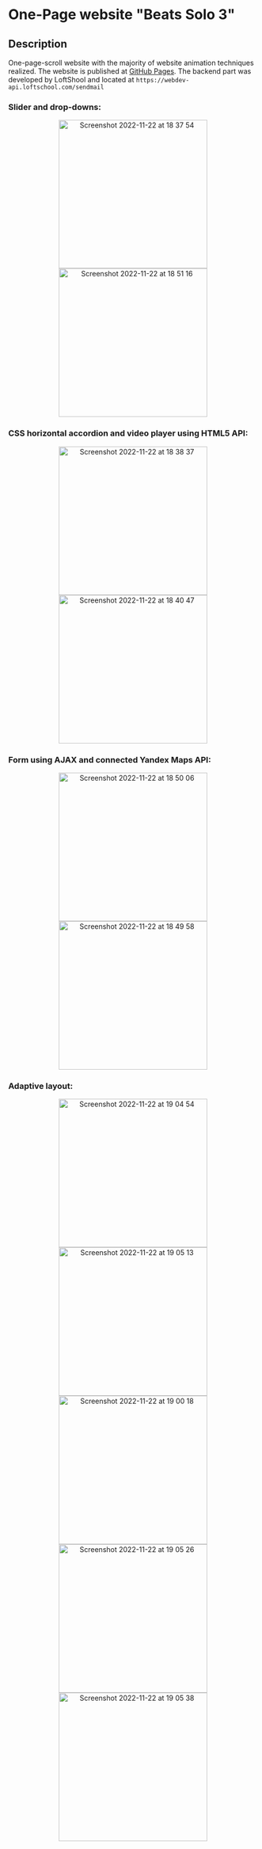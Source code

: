 # One-Page website "Beats Solo 3"

## Description 

One-page-scroll website with the majority of website animation techniques realized. The website is published at [GitHub Pages](daryasza.github.io/beats_solo_3/src/). The backend part was developed by LoftShool and located at `https://webdev-api.loftschool.com/sendmail`


### Slider and drop-downs: 
<p align="center"> 
<img height="300" alt="Screenshot 2022-11-22 at 18 37 54" src="https://user-images.githubusercontent.com/92443952/203357231-d78dc078-9ec9-4e43-8d09-47b0918a8162.png">
<img height="300" alt="Screenshot 2022-11-22 at 18 51 16" src="https://user-images.githubusercontent.com/92443952/203359595-a92c61f8-f763-4d3c-8419-760c6239359e.png">
</p>



### CSS horizontal accordion and video player using HTML5 API: 
<p align="center"> 
<img height="300" alt="Screenshot 2022-11-22 at 18 38 37" src="https://user-images.githubusercontent.com/92443952/203357934-62293ae8-c6ef-432c-80bb-705e64937fc9.png">
<img height="300" alt="Screenshot 2022-11-22 at 18 40 47" src="https://user-images.githubusercontent.com/92443952/203358986-9915dd5b-440a-4aaf-ad39-82189c60308a.png">
</p>



### Form using AJAX and connected Yandex Maps API:
<p align="center"> 
<img height="300" alt="Screenshot 2022-11-22 at 18 50 06" src="https://user-images.githubusercontent.com/92443952/203360070-9f41012a-c9e9-45f0-ac3a-5124b3ed8906.png">
<img height="300" alt="Screenshot 2022-11-22 at 18 49 58" src="https://user-images.githubusercontent.com/92443952/203360083-6e4c6c35-7ae2-4e95-9d50-ccae7ea123f2.png">
</p>



### Adaptive layout: 
<p align="center"> 
<img height="300" alt="Screenshot 2022-11-22 at 19 04 54" src="https://user-images.githubusercontent.com/92443952/203363103-2f3d6884-8c2b-4c99-976c-1baa6a93bcec.png">
<img height="300" alt="Screenshot 2022-11-22 at 19 05 13" src="https://user-images.githubusercontent.com/92443952/203363116-38cd38e7-9bad-4747-9f36-bc9d23757a3e.png">
<img height="300" alt="Screenshot 2022-11-22 at 19 00 18" src="https://user-images.githubusercontent.com/92443952/203362003-e3090a5b-c0da-45e1-aa5e-f9410d995507.png">
<img height="300" alt="Screenshot 2022-11-22 at 19 05 26" src="https://user-images.githubusercontent.com/92443952/203363136-49b84142-f5dd-4834-a0fa-b8dd2f831111.png">
<img height="300" alt="Screenshot 2022-11-22 at 19 05 38" src="https://user-images.githubusercontent.com/92443952/203363169-96cb7542-a5dd-48c6-a35d-ec6ced0acc9f.png">
</p>
